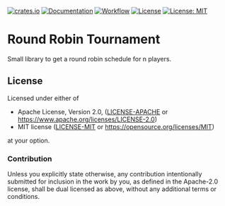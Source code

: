 [![crates.io](https://img.shields.io/crates/v/round_robin_tournament.svg)](https://crates.io/crates/round_robin_tournament)
[![Documentation](https://docs.rs/round_robin_tournament/badge.svg)](https://docs.rs/round_robin_tournament)
[![Workflow](https://github.com/flocksserver/round_robin_tournament/workflows/Rust/badge.svg)](https://github.com/flocksserver/round_robin_tournament/workflows/Rust/badge.svg)
[![License](https://img.shields.io/badge/License-Apache%202.0-blue.svg)](https://opensource.org/licenses/Apache-2.0)
[![License: MIT](https://img.shields.io/badge/License-MIT-yellow.svg)](https://opensource.org/licenses/MIT)


# Round Robin Tournament

Small library to get a round robin schedule for n players.


## License

Licensed under either of

* Apache License, Version 2.0, ([LICENSE-APACHE](LICENSE-APACHE) or https://www.apache.org/licenses/LICENSE-2.0)
* MIT license ([LICENSE-MIT](LICENSE-MIT) or https://opensource.org/licenses/MIT)

at your option.

### Contribution

Unless you explicitly state otherwise, any contribution intentionally
submitted for inclusion in the work by you, as defined in the Apache-2.0
license, shall be dual licensed as above, without any additional terms or
conditions.